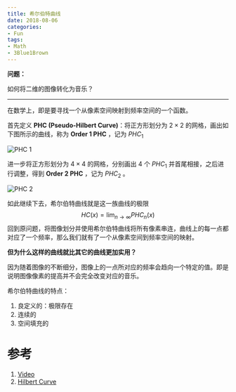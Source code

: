 ```yaml
---
title: 希尔伯特曲线
date: 2018-08-06
categories:
- Fun
tags:
- Math
- 3Blue1Brown
---
```


**问题：**

如何将二维的图像转化为音乐？

<!-- more -->

---

在数学上，即是要寻找一个从像素空间映射到频率空间的一个函数。

首先定义 **PHC (Pseudo-Hilbert Curve)**：将正方形划分为 $2\times 2$ 的网格，画出如下图所示的曲线，称为 **Order 1 PHC** ，记为 $PHC_1$

![PHC 1](https://i.imgur.com/89p5k2d.png)

进一步将正方形划分为 $4\times 4$ 的网格，分别画出 $4$ 个 $PHC_1$ 并首尾相接，之后进行调整，得到 **Order 2 PHC** ，记为 $PHC_2$ 。

![PHC 2](https://i.imgur.com/pr3wzG5.png)

如此继续下去，希尔伯特曲线就是这一族曲线的极限
$$
HC(x)=\lim_{n\to\infty} PHC_n(x)
$$
回到原问题，将图像划分并使用希尔伯特曲线将所有像素串连，曲线上的每一点都对应了一个频率，那么我们就有了一个从像素空间到频率空间的映射。

**但为什么这样的曲线就比其它的曲线更加实用？**

因为随着图像的不断细分，图像上的一点所对应的频率会趋向一个特定的值。即是说明图像像素的提高并不会完全改变对应的音乐。

希尔伯特曲线的特点：

1. 良定义的：极限存在
2. 连续的
3. 空间填充的

# 参考

1. [Video](https://www.bilibili.com/video/av4201747)
2. [Hilbert Curve](https://en.wikipedia.org/wiki/Hilbert_curve)
